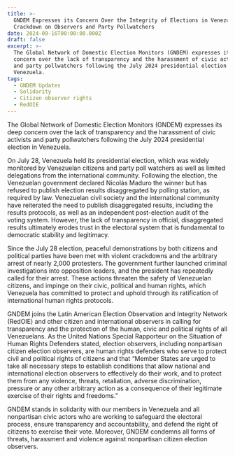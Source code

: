 ```yaml
---
title: >-
  GNDEM Expresses its Concern Over the Integrity of Elections in Venezuela and
  Crackdown on Observers and Party Pollwatchers
date: 2024-09-16T00:00:00.000Z
draft: false
excerpt: >-
  The Global Network of Domestic Election Monitors (GNDEM) expresses its deep
  concern over the lack of transparency and the harassment of civic activists
  and party pollwatchers following the July 2024 presidential election in
  Venezuela.
tags:
  - GNDEM Updates
  - Solidarity
  - Citizen observer rights
  - RedOIE
---
```


The Global Network of Domestic Election Monitors (GNDEM) expresses its deep concern over the lack of transparency and the harassment of civic activists and party pollwatchers following the July 2024 presidential election in Venezuela.

On July 28, Venezuela held its presidential election, which was widely monitored by Venezuelan citizens and party poll watchers as well as limited delegations from the international community. Following the election, the Venezuelan government declared Nicolás Maduro the winner but has refused to publish election results disaggregated by polling station, as required by law. Venezuelan civil society and the international community have reiterated the need to publish disaggregated results, including the results protocols, as well as an independent post-election audit of the voting system. However, the lack of transparency in official, disaggregated results ultimately erodes trust in the electoral system that is fundamental to democratic stability and legitimacy.

Since the July 28 election, peaceful demonstrations by both citizens and political parties have been met with violent crackdowns and the arbitrary arrest of nearly 2,000 protesters. The government further launched criminal investigations into opposition leaders, and the president has repeatedly called for their arrest. These actions threaten the safety of Venezuelan citizens, and impinge on their civic, political and human rights, which Venezuela has committed to protect and uphold through its ratification of international human rights protocols.

GNDEM joins the Latin American Election Observation and Integrity Network (RedOIE) and other citizen and international observers in calling for transparency and the protection of the human, civic and political rights of all Venezuelans. As the United Nations Special Rapporteur on the Situation of Human Rights Defenders stated, election observers, including nonpartisan citizen election observers, are human rights defenders who serve to protect civil and political rights of citizens and that “Member States are urged to take all necessary steps to establish conditions that allow national and international election observers to effectively do their work, and to protect them from any violence, threats, retaliation, adverse discrimination, pressure or any other arbitrary action as a consequence of their legitimate exercise of their rights and freedoms.”

GNDEM stands in solidarity with our members in Venezuela and all nonpartisan civic actors who are working to safeguard the electoral process, ensure transparency and accountability, and defend the right of citizens to exercise their vote. Moreover, GNDEM condemns all forms of threats, harassment and violence against nonpartisan citizen election observers.
